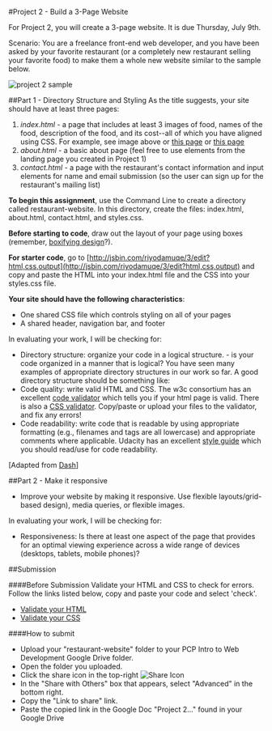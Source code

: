#Project 2 - Build a 3-Page Website

For Project 2, you will create a 3-page website.  It is due Thursday, July 9th. 

Scenario: You are a freelance front-end web developer, and you have been asked by your favorite restaurant (or a completely new restaurant selling your favorite food) to make them a whole new website similar to the sample below.

![project 2 sample](https://raw.githubusercontent.com/fma2/pcp-intro-web-development/master/resources/images/project2-sample.png)


##Part 1 - Directory Structure and Styling
As the title suggests, your site should have at least three pages:

1. *index.html* - a page that includes at least 3 images of food, names of the food, description of the food, and its cost--all of which you have aligned using CSS. For example, see image above or [this page](http://www.smashingmagazine.com/images/xhtml-css-templates/decentgallery.jpg) or [this page](http://www.smashingmagazine.com/images/gal/minishowcase.jpg)
2. *about.html*  - a basic about page (feel free to use elements from the landing page you created in Project 1)
3. *contact.html* - a page with the restaurant's contact information and input elements for name and email submission (so the user can sign up for the restaurant's mailing list)

**To begin this assignment**, use the Command Line to create a directory called restaurant-website.  In this directory, create the files: index.html, about.html, contact.html, and styles.css.

**Before starting to code**, draw out the layout of your page using boxes (remember, [boxifying design](https://docs.google.com/presentation/d/1CBYD9bsQmbMLX5sZINM4B6Bx5oFDcE64_jezmKzvHLQ/edit)?).  

**For starter code**, go to [http://jsbin.com/riyodamuqe/3/edit?html,css,output](http://jsbin.com/riyodamuqe/3/edit?html,css,output) and copy and paste the HTML into your index.html file and the CSS into your styles.css file.

**Your site should have the following characteristics**:

- One shared CSS file which controls styling on all of your pages
- A shared header, navigation bar, and footer 

In evaluating your work, I will be checking for:

- Directory structure: organize your code in a logical structure.  - is your code organized in a manner that is logical? You have seen many examples of appropriate directory structures in our work so far.  A good directory structure should be something like:
- Code quality: write valid HTML and CSS. The w3c consortium has an excellent [code validator](http://validator.w3.org/#validate_by_input) which tells you if your html page is valid.  There is also a [CSS validator](http://jigsaw.w3.org/css-validator/). Copy/paste or upload your files to the validator, and fix any errors! 
- Code readability: write code that is readable by using appropriate formatting (e.g., filenames and tags are all lowercase) and appropriate comments where applicable. Udacity has an excellent [style guide](http://udacity.github.io/frontend-nanodegree-styleguide/) which you should read/use for code readability.

[Adapted from [Dash](https://dash.generalassemb.ly/projects)]

##Part 2 - Make it responsive

- Improve your website by making it responsive.  Use flexible layouts/grid-based design), media queries, or flexible images.

In evaluating your work, I will be checking for:

- Responsiveness: Is there at least one aspect of the page that  provides for an optimal viewing experience across a wide range of devices (desktops, tablets, mobile phones)?

##Submission

####Before Submission
Validate your HTML and CSS to check for errors.  Follow the links listed below, copy and paste your code and select 'check'.

- [Validate your HTML](http://validator.w3.org/#validate_by_input)
- [Validate your CSS](http://jigsaw.w3.org/css-validator/#validate_by_input)

####How to submit

- Upload your "restaurant-website" folder to your PCP Intro to Web Development Google Drive folder. 
- Open the folder you uploaded.
- Click the share icon in the top-right ![Share Icon](https://lh3.ggpht.com/wT7L2ASU5dabFd038gIVuFdXciuesFY4aN5fdGkl1Yf0in0G5ez16R63xGtBAg=w18-h18)
- In the "Share with Others" box that appears, select "Advanced" in the bottom right.  
- Copy the "Link to share" link.
- Paste the copied link in the Google Doc "Project 2..." found in your Google Drive 